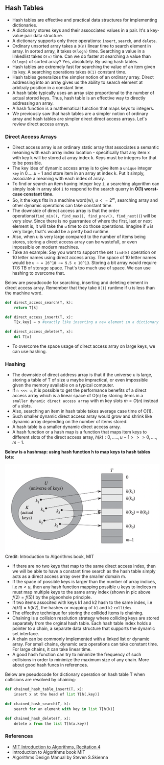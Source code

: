 ## Hash Tables

* Hash tables are effective and practical data structures for implementing dictionaries.
* A dictionary stores keys and their assocciated values in a pair. It's a key-value pair data structure.
* A dictionary supports only three operations: `insert`, `search`, and `delete`.
* Ordinary unsorted array takes a `O(n)` linear time to search element in array. In sorted array, it takes `O(logn)` time. Searching a value in a linkedlist takes `O(n)` time. Can we do faster at searching a value than `O(logn)` of sorted array? Yes, absolutely. By using hash tables.
* Hash tables are extremely fast for searching the value of an item given its key. A searching operations takes `O(1)` constant time.
* Hash tables generalizes the simpler notion of an ordinary array. Direct addressing into an array gives us the ability to search element at arbitraly position in a constant time.
* A hash table typically uses an array size proportional to the number of actual stored keys. Thus, hash table is an effective way to directly addressing an array.
* A hash function is a mathematical function that maps keys to integers.
* We previously saw that hash tables are a simpler notion of ordinary array and hash tables are simpler direct direct access arrays. Let's review direct access arrays.

### Direct Access Arrays

* Direct access array is an ordinary static array that associates a semantic meaning with each array index location - specifically that any item x with key k will be stored at array index k. Keys must be integers for that to be possible.
* The key idea of dynamic access array is to give item a `unique` integer `key` in ${0.....u-1}$ and store item in an array at index k. Put it simply, associate a meaning with each index of array.
* To find or search an item having integer key `i`, a searching algorithm can simply look in array slot `i` to respond to the search querry in **O(1) worst-case constant time**.
* So, it the keys fits in a machine word(w), $u <= 2^w$, searching array and other dynamic operations can take constant time.
* The downside of direct access array is that the order operations(`find_min(), find_max(), find_prev(), find_next()`) will be very slow. Since there is no guarrantee of where the first, last or next element is, it will take the `u` time to do those operations. Imagine if `u` is very large, that's would be a pretty bad runtime.
* Also, when u is very large compared to the number of items being stores, storing a direct access array can be wastefull, or even impossible on modern machines.
* Take an example: Say you want to support the set `find(k)` operation on 10 letter names using direct access array. The space of 10 letter names would be `u ~ = 26^10 ~= 9.5 x 10^13`. Storing a bit array would require 17.6 TB of storage space. That's too much use of space. We can use hashing to overcome that.

Below are pseudocode for searching, inserting and deleting element in direct access array. Remember that they take `O(1)` runtime if u is less than the machine word.

```python
def direct_access_search(T, k):
    return T[k]
```
```python
def direct_access_insert(T, x):
    T[x.key] = x #exactly like inserting a new element in a dictionary in Python, T[k] = x
```

```python
def direct_access_delete(T, x):
    del T[x]
```

* To overcome the space usage of direct access array on large keys, we can use hashing.

### Hashing

* The downside of direct address array is that if the universe u is large, storing a table of T of size u maybe impractical, or even impossible given the memory available on a typical computer.
* If `n <<< u`, it is possible to get the performance benefits of a direct access array which is a linear space of O(n) by storing items in a `smaller dynamic direct access array` with m key slots $m = O(n)$ instead of `u` slots.
* Also, searching an item in hash table takes average case time of O(1).
* Such smaller dynamic direct access array would grow and shrink like dynamic array depending on the number of items stored.
* A hash table is a smaller dynamic direct access array.
* A hash function or a hash map is a function that maps item keys to different slots of the direct access array, $h(k) : {0,....., u - 1}>>>{0, ...., m - 1}$.

**Below is a hashmap: using hash function h to map keys to hash tables lots:**

![hashtable](../images/hashmap.png)
Credit: Introduction to Algorithms book, MIT

* If there are no two keys that map to the same direct access index, then we will be able to have a constant time search as the hash table simply acts as a direct access array over the smaller domain m.
* If the space of possible keys is larger than the number of array indices, i.e $m < u$, then any hash function mapping possible u keys to indices m must map multiple keys to the same array index (shown in pic above $f(2) = f(5)$) by the pigeonhole principle.
* If two items associted with keys k1 and k2 hash to the same index, i.e $h(k1) = h(k2)$, the hashes or mapping of `k1` and `k2` `collides`.
* The effective technique for storing the collided items is chaining. 
* Chaining is a collision resolution strategy where colliding keys are stored separately from the orginal hash table. Each hash table index holds a pointer to a chain, a separate data structure that supports the dynamic set interface.
* A chain can be commonly implemented with a linked list or dynamic array. For small chains, dynamic sets operations can take constant time. For large chains, it can take linear time. 
* A good hash function can try to minimize the frequency of such collisions in order to minimize the maximum size of any chain. More about good hash funcs in references.

Below are pseudocode for dictionary operation on hash table T when collisions are resolved by chaining:

```python
def chained_hash_table_insert(T, x):
    insert x at the head of list T[h(.key)]
```
```python
def chained_hash_search(T, k):
    search for an element with key in list T[h(k)]
```
```python
def chained_hash_delete(T, x):
    delete x from the list T[h(x.key)]
```

### References

* [MIT Introduction to Algorithms, Recitation 4](https://ocw.mit.edu/courses/electrical-engineering-and-computer-science/6-006-introduction-to-algorithms-spring-2020/lecture-notes/MIT6_006S20_r04.pdf)
* Introduction to Algorithms book MIT
* Algorithms Design Manual by Steven S.Skienna
